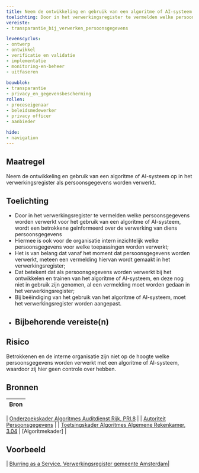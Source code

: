```yaml
---
title: Neem de ontwikkeling en gebruik van een algoritme of AI-systeem op in het verwerkingsregister als persoonsgegevens worden verwerkt. 
toelichting: Door in het verwerkingsregister te vermelden welke persoonsgegevens worden verwerkt voor het gebruik van een algoritme of AI-systeem, wordt een betrokkene geïnformeerd over de verwerking van diens persoonsgegevens en is intern inzichtelijk welke persoonsgegevens worden verwerkt.
vereiste:
- transparantie_bij_verwerken_persoonsgegevens

levenscyclus:
- ontwerp
- ontwikkel
- verificatie en validatie
- implementatie
- monitoring-en-beheer
- uitfaseren
  
bouwblok:
- transparantie
- privacy_en_gegevensbescherming
rollen:
- proceseigenaar
- beleidsmedewerker
- privacy officer
- aanbieder
  
hide:
- navigation
---
```


<!-- tags -->

## Maatregel

 Neem de ontwikkeling en gebruik van een algoritme of AI-systeem op in het verwerkingsregister als persoonsgegevens worden verwerkt.  

## Toelichting
- Door in het verwerkingsregister te vermelden welke persoonsgegevens worden verwerkt voor het gebruik van een algoritme of AI-systeem, wordt een betrokkene geïnformeerd over de verwerking van diens persoonsgegevens
- Hiermee is ook voor de organisatie intern inzichtelijk welke persoonsgegevens voor welke toepassingen worden verwerkt;
- Het is van belang dat vanaf het moment dat persoonsgegevens worden verwerkt, meteen een vermelding hiervan wordt gemaakt in het verwerkingsregister;
- Dat betekent dat als persoonsgegevens worden verwerkt bij het ontwikkelen en trainen van het algoritme of AI-systeem, en deze nog niet in gebruik zijn genomen, al een vermelding moet worden gedaan in het verwerkingsregister;
- Bij beëindiging van het gebruik van het algoritme of AI-systeem, moet het verwerkingsregister worden aangepast. 
- 
  ## Bijbehorende vereiste(n)

<!-- list_vereisten_on_maatregelen_page -->

## Risico
Betrokkenen en de interne organisatie zijn niet op de hoogte welke persoonsgegevens worden verwerkt met een algoritme of AI-systeem, waardoor zij hier geen controle over hebben. 

## Bronnen
| Bron                                                                                                                                                                     |
|--------------------------------------------------------------------------------------------------------------------------------------------------------------------------|

| [Onderzoekskader Algoritmes Auditdienst Rijk, PRI.8](https://www.rijksoverheid.nl/documenten/rapporten/2023/07/11/onderzoekskader-algoritmes-adr-2023)                    |
| [Autoriteit Persoonsgegevens](https://www.autoriteitpersoonsgegevens.nl/themas/basis-avg/privacyrechten-avg/recht-op-informatie) | 
| [Toetsingskader Algoritmes Algemene Rekenkamer, 3.04](https://www.rekenkamer.nl/onderwerpen/algoritmes/documenten/publicaties/2024/05/15/het-toetsingskader-aan-de-slag) 
| [Algoritmekader] |

## Voorbeeld
| [Blurring as a Service, Verwerkingsregister gemeente Amsterdam](https://assets.amsterdam.nl/publish/pages/1045112/verwerkingsregister_avg_april_2024.pdf)|
